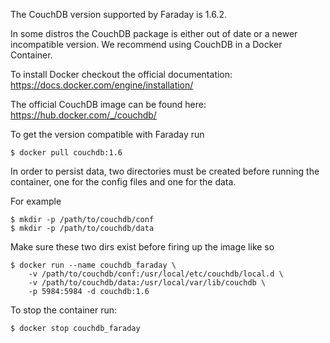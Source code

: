 The CouchDB version supported by Faraday is 1.6.2.

In some distros the CouchDB package is either out of date or a newer incompatible version. We recommend using CouchDB in a Docker Container.

To install Docker checkout the official documentation: https://docs.docker.com/engine/installation/

The official CouchDB image can be found here: https://hub.docker.com/_/couchdb/

To get the version compatible with Faraday run

```
$ docker pull couchdb:1.6
```

In order to persist data, two directories must be created before running the container, one for the config files and one for the data. 

For example

```
$ mkdir -p /path/to/couchdb/conf
$ mkdir -p /path/to/couchdb/data
```

Make sure these two dirs exist before firing up the image like so

```
$ docker run --name couchdb_faraday \ 
    -v /path/to/couchdb/conf:/usr/local/etc/couchdb/local.d \
    -v /path/to/couchdb/data:/usr/local/var/lib/couchdb \
    -p 5984:5984 -d couchdb:1.6
```

To stop the container run:

```
$ docker stop couchdb_faraday
```